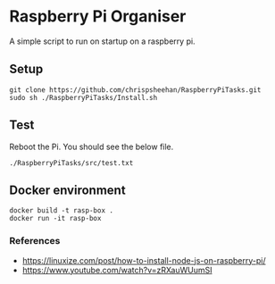 # Raspberry Pi Organiser
A simple script to run on startup on a raspberry pi.

## Setup
```
git clone https://github.com/chrispsheehan/RaspberryPiTasks.git
sudo sh ./RaspberryPiTasks/Install.sh
```

## Test
Reboot the Pi. You should see the below file.
```
./RaspberryPiTasks/src/test.txt
```

## Docker environment
```
docker build -t rasp-box .
docker run -it rasp-box
```

### References
- https://linuxize.com/post/how-to-install-node-js-on-raspberry-pi/
- https://www.youtube.com/watch?v=zRXauWUumSI
